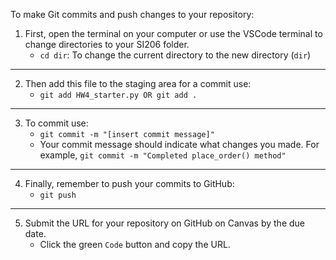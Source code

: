 To make Git commits and push changes to your repository:

1. First, open the terminal on your computer or use the VSCode terminal to change directories to your SI206 folder.
    - ```cd dir```: To change the current directory to the new directory (```dir```)
---

2. Then add this file to the staging area for a commit use:
    - ```git add HW4_starter.py OR git add .```
---

3. To commit use:
    - ```git commit -m "[insert commit message]"```
    - Your commit message should indicate what changes you made. For example, ```git commit -m "Completed place_order() method"```
---

4. Finally, remember to push your commits to GitHub:
    - ```git push```
---

5. Submit the URL for your repository on GitHub on Canvas by the due date.
    - Click the green ```Code``` button and copy the URL.
